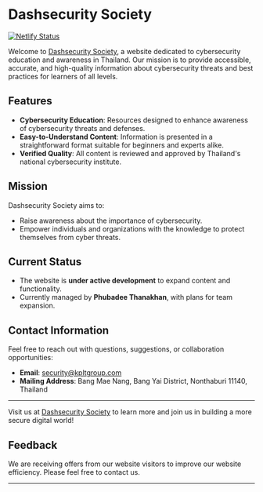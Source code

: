 # Dashsecurity Society


[![Netlify Status](https://api.netlify.com/api/v1/badges/bde905a4-f71d-41d4-a554-76f893662a2f/deploy-status)](https://app.netlify.com/projects/dashsecurity/deploys)


Welcome to [Dashsecurity Society](https://dashsecurity.netlify.app/), a website dedicated to cybersecurity education and awareness in Thailand. Our mission is to provide accessible, accurate, and high-quality information about cybersecurity threats and best practices for learners of all levels.

## Features
- **Cybersecurity Education**: Resources designed to enhance awareness of cybersecurity threats and defenses.
- **Easy-to-Understand Content**: Information is presented in a straightforward format suitable for beginners and experts alike.
- **Verified Quality**: All content is reviewed and approved by Thailand's national cybersecurity institute.

## Mission
Dashsecurity Society aims to:
- Raise awareness about the importance of cybersecurity.
- Empower individuals and organizations with the knowledge to protect themselves from cyber threats.

## Current Status
- The website is **under active development** to expand content and functionality.
- Currently managed by **Phubadee Thanakhan**, with plans for team expansion.

## Contact Information
Feel free to reach out with questions, suggestions, or collaboration opportunities:
- **Email**: security@kpltgroup.com
- **Mailing Address**: Bang Mae Nang, Bang Yai District, Nonthaburi 11140, Thailand

---

Visit us at [Dashsecurity Society](https://dashsecurity.netlify.app/) to learn more and join us in building a more secure digital world!
## Feedback
We are receiving offers from our website visitors to improve our website efficiency. Please feel free to contact us.

---
